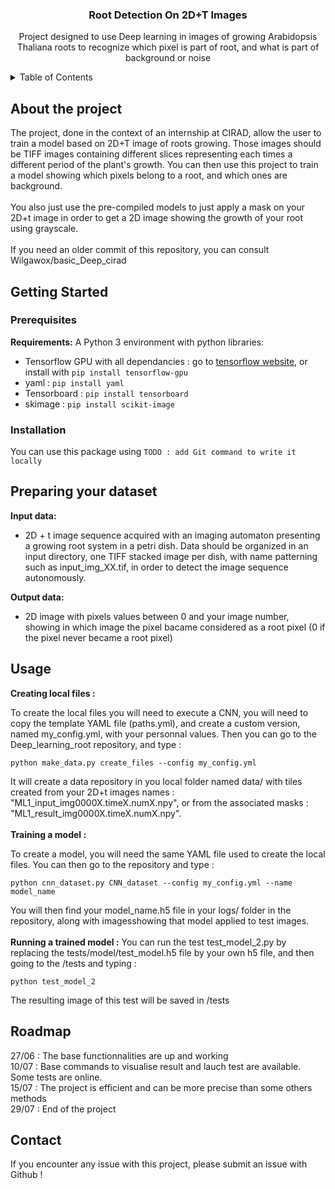 <!-- Source : Best-README-template on : https://github.com/othneildrew/Best-README-Template -->

<h3 align="center">Root Detection On 2D+T Images</h3>

  <p align="center">
    Project designed to use Deep learning in images of growing Arabidopsis Thaliana roots to recognize which pixel is part of root, and what is part of background
    or noise
    <br />

<!-- TABLE OF CONTENTS -->
<details>
  <summary>Table of Contents</summary>
  <ol>
    <li>
      <a href="#about-the-project">About The Project</a>
    </li>
    <li>
      <a href="#getting-started">Getting Started</a>
      <ul>
        <li><a href="#prerequisites">Prerequisites</a></li>
        <li><a href="#installation">Installation</a></li>
      </ul>
    </li>
    <li><a href="#usage">Usage</a></li>
    <li><a href="#roadmap">Roadmap</a></li>
    <li><a href="#contact">Contact</a></li>
  </ol>
</details>

<!-- About the project -->
## About the project

The project, done in the context of an internship at CIRAD, allow the user to train a model based on 2D+T image of roots growing. Those images should be TIFF images containing different slices representing each times a different period of the plant's growth. You can then use this project to train a model showing which pixels belong to a root, and which ones are background.
<br/><br/>
You also just use the pre-compiled models to just apply a mask on your 2D+t image in order to get a 2D image showing the growth of your root using grayscale.
<br/><br/>
If you need an older commit of this repository, you can consult Wilgawox/basic_Deep_cirad

<!-- GETTING STARTED -->
## Getting Started

### Prerequisites

**Requirements:**
A Python 3 environment with python libraries:
- Tensorflow GPU with all dependancies  : go to [tensorflow website](https://www.tensorflow.org/install), or install with `pip install tensorflow-gpu`
- yaml : `pip install yaml`
- Tensorboard : `pip install tensorboard`
- skimage : `pip install scikit-image`

### Installation

You can use this package using ```TODO : add Git command to write it locally```


  
## Preparing your dataset

**Input data:** 
  - 2D + t image sequence acquired with an imaging automaton presenting a growing root system in a petri dish. Data should be organized in an input directory, one TIFF stacked image per dish, with name patterning such as input_img_XX.tif, in order to detect the image sequence autonomously.

**Output data:**
  - 2D image with pixels values between 0 and your image number, showing in which image the pixel bacame considered as a root pixel (0 if the pixel never became a root pixel)
  
  
<!-- Usage -->
## Usage 

**Creating local files :**

To create the local files you will need to execute a CNN, you will need to copy the template YAML file (paths.yml), and create a custom version, named my_config.yml, with your personnal values. Then you can go to the Deep_learning_root repository, and type : 
<br/>
```
python make_data.py create_files --config my_config.yml
```
It will create a data repository in you local folder named data/ with tiles created from your 2D+t images names : "ML1_input_img0000X.timeX.numX.npy", or from the associated masks : "ML1_result_img0000X.timeX.numX.npy".
<br/><br/>
**Training a model :**

To create a model, you will need the same YAML file used to create the local files. You can then go to the repository and type : 
```
python cnn_dataset.py CNN_dataset --config my_config.yml --name model_name
```
You will then find your model_name.h5 file in your logs/ folder in the repository, along with imagesshowing that model applied to test images.
<br/><br/>
**Running a trained model :**
You  can run the test test_model_2.py by replacing the tests/model/test_model.h5 file by your own h5 file, and then going to the /tests and typing : 
```
python test_model_2
```
The resulting image of this test will be saved in /tests

<!-- Roadmap -->
## Roadmap

27/06 : The base functionnalities are up and working<br/>
10/07 : Base commands to visualise result and lauch test are available. Some tests are online.<br/>
15/07 : The project is efficient and can be more precise than some others methods<br/>
29/07 : End of the project<br/>

<!-- Contact -->
## Contact

If you encounter any issue with this project, please submit an issue with Github !
